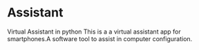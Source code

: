 # Assistant
Virtual Assistant in python
This is a a virtual assistant app for smartphones.A software tool to assist in computer configuration.
